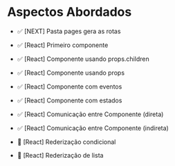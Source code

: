 # Aspectos Abordados

- ✅ [NEXT] Pasta pages gera as rotas
- ✅ [React] Primeiro componente
- ✅ [React] Componente usando props.children
- ✅ [React] Componente usando props
- ✅ [React] Componente com eventos

- ✅ [React] Componente com estados
- ✅ [React] Comunicação entre Componente (direta)
- ✅ [React] Comunicação entre Componente (indireta)

- 🔴 [React] Rederização condicional
- 🔴 [React] Rederização de lista

